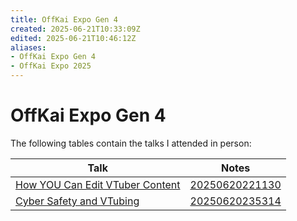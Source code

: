 ```yaml
---
title: OffKai Expo Gen 4
created: 2025-06-21T10:33:09Z
edited: 2025-06-21T10:46:12Z
aliases:
- OffKai Expo Gen 4
- OffKai Expo 2025
---
```


# OffKai Expo Gen 4

The following tables contain the talks I attended in person:

| Talk | Notes |
|---|---|
| [How YOU Can Edit VTuber Content](https://www.offkaiexpo.com/event/how-you-can-edit-vtuber-content/) | [20250620221130](../entries/20250620221130.md) |
| [Cyber Safety and VTubing](https://www.offkaiexpo.com/event/cyber-safety-and-vtubing/) | [20250620235314](../entries/20250620235314.md) |
